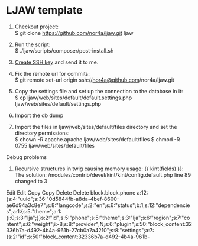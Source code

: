 # LJAW template

1) Checkout project: <br/>
$ git clone https://github.com/nor4a/ljaw.git ljaw

2) Run the script: <br/>
$ ./ljaw/scripts/composer/post-install.sh

3) <a href="https://help.github.com/articles/generating-an-ssh-key/">Create SSH key</a> and send it to me.

4) Fix the remote url for commits: <br/>
$ git remote set-url origin ssh://nor4a@github.com/nor4a/ljaw.git

5) Copy the settings file and set up the connection to the database in it:<br/>
$ cp ljaw/web/sites/default/default.settings.php ljaw/web/sites/default/settings.php 

6) Import the db dump 

7) Import the files in ljaw/web/sites/default/files directory and set the directory permissions: <br/>
$ chown -R apache.apache ljaw/web/sites/default/files
$ chmod -R 0755 ljaw/web/sites/default/files


Debug problems

1) Recursive structures in twig causing memory usage: {{ kint(fields) }}: <br/>
The solution:
/modules/contrib/devel/kint/kint/config.default.php
line 89
changed to 3



Edit Edit
 Copy Copy
 Delete Delete
block.block.phone
a:12:{s:4:"uuid";s:36:"0d5844fb-a8da-4bef-8600-ae6d94a3c8e7";s:8:"langcode";s:2:"en";s:6:"status";b:1;s:12:"dependencies";a:1:{s:5:"theme";a:1:{i:0;s:3:"lja";}}s:2:"id";s:5:"phone";s:5:"theme";s:3:"lja";s:6:"region";s:7:"content";s:6:"weight";i:-8;s:8:"provider";N;s:6:"plugin";s:50:"block_content:32336b7a-d492-4b4a-961b-27cb0a7a4210";s:8:"settings";a:7:{s:2:"id";s:50:"block_content:32336b7a-d492-4b4a-961b-